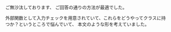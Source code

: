 ご無沙汰しております、
ご回答の通りの方法が最適でした。

外部関数として入力チェックを用意されていて、これらをどうやってクラスに持つか？というところで悩んでいて、
本文のような形を考えていました。

